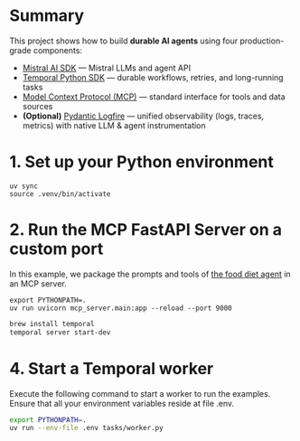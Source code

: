 # Summary

This project shows how to build **durable AI agents** using four production-grade components:

- [Mistral AI SDK](https://github.com/mistralai/client-python) — Mistral LLMs and agent API
- [Temporal Python SDK](https://github.com/temporalio/sdk-python) — durable workflows, retries, and long-running tasks
- [Model Context Protocol (MCP)](https://github.com/modelcontextprotocol/python-sdk) — standard interface for tools and data sources
- **(Optional)** [Pydantic Logfire](https://pydantic.dev/logfire) — unified observability (logs, traces, metrics) with native LLM & agent instrumentation


# 1. Set up your Python environment
```
uv sync
source .venv/bin/activate
```

# 2. Run the MCP FastAPI Server on a custom port
In this example, we package the prompts and tools of [the food diet agent](https://github.com/mistralai/cookbook/tree/main/mistral/agents/agents_api/food_diet_companion) in an MCP server.
```
export PYTHONPATH=.
uv run uvicorn mcp_server.main:app --reload --port 9000
```

```bash
brew install temporal
temporal server start-dev
```

# 4. Start a Temporal worker
Execute the following command to start a worker to run the examples. 
Ensure that all your environment variables reside at file .env.

```bash
export PYTHONPATH=.
uv run --env-file .env tasks/worker.py
```
